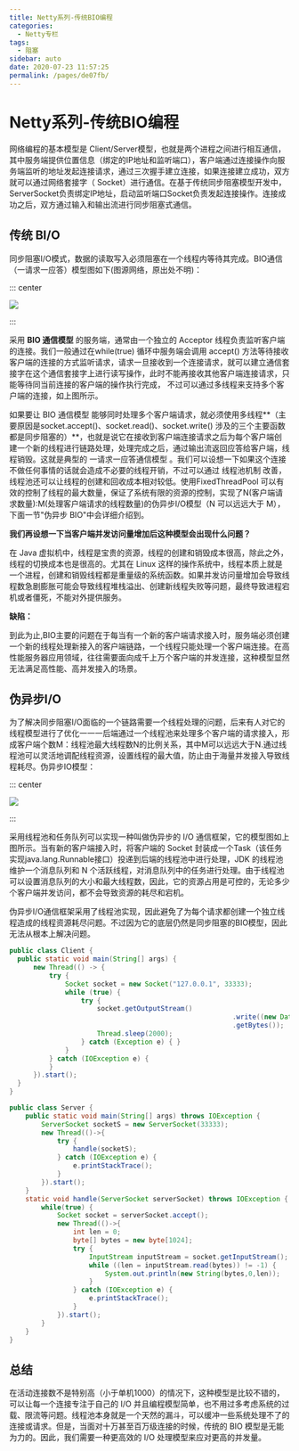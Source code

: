 ```yaml
---
title: Netty系列-传统BIO编程
categories: 
  - Netty专栏
tags: 
  - 阻塞
sidebar: auto
date: 2020-07-23 11:57:25
permalink: /pages/de07fb/
---
```


# Netty系列-传统BIO编程

 网络编程的基本模型是 Client/Server模型，也就是两个进程之间进行相互通信，其中服务端提供位置信息（绑定的IP地址和监听端口），客户端通过连接操作向服务端监听的地址发起连接请求，通过三次握手建立连接，如果连接建立成功，双方就可以通过网络套接字（ Socket）进行通信。在基于传统同步阻塞模型开发中， ServerSocket负责绑定IP地址，启动监听端口Socket负责发起连接操作。连接成功之后，双方通过输入和输出流进行同步阻塞式通信。

<!-- more -->

## 传统 BI/O

同步阻塞I/O模式，数据的读取写入必须阻塞在一个线程内等待其完成。BIO通信（一请求一应答）模型图如下(图源网络，原出处不明)：

::: center

![](https://i.loli.net/2020/07/23/1qrUMwStdyVs9lk.png)

:::

采用 **BIO 通信模型** 的服务端，通常由一个独立的 Acceptor 线程负责监听客户端的连接。我们一般通过在while(true) 循环中服务端会调用 accept() 方法等待接收客户端的连接的方式监听请求，请求一旦接收到一个连接请求，就可以建立通信套接字在这个通信套接字上进行读写操作，此时不能再接收其他客户端连接请求，只能等待同当前连接的客户端的操作执行完成， 不过可以通过多线程来支持多个客户端的连接，如上图所示。

如果要让 BIO 通信模型 能够同时处理多个客户端请求，就必须使用多线程**（主要原因是socket.accept()、socket.read()、socket.write() 涉及的三个主要函数都是同步阻塞的）**，也就是说它在接收到客户端连接请求之后为每个客户端创建一个新的线程进行链路处理，处理完成之后，通过输出流返回应答给客户端，线程销毁。这就是典型的 一请求一应答通信模型 。我们可以设想一下如果这个连接不做任何事情的话就会造成不必要的线程开销，不过可以通过 线程池机制 改善，线程池还可以让线程的创建和回收成本相对较低。使用FixedThreadPool 可以有效的控制了线程的最大数量，保证了系统有限的资源的控制，实现了N(客户端请求数量):M(处理客户端请求的线程数量)的伪异步I/O模型（N 可以远远大于 M），下面一节"伪异步 BIO"中会详细介绍到。

**我们再设想一下当客户端并发访问量增加后这种模型会出现什么问题？**

在 Java 虚拟机中，线程是宝贵的资源，线程的创建和销毁成本很高，除此之外，线程的切换成本也是很高的。尤其在 Linux 这样的操作系统中，线程本质上就是一个进程，创建和销毁线程都是重量级的系统函数。如果并发访问量增加会导致线程数急剧膨胀可能会导致线程堆栈溢出、创建新线程失败等问题，最终导致进程宕机或者僵死，不能对外提供服务。

**缺陷：**

到此为止,BIO主要的问题在于每当有一个新的客户端请求接入时，服务端必须创建一个新的线程处理新接入的客户端链路，一个线程只能处理一个客户端连接。在高性能服务器应用领域，往往需要面向成千上万个客户端的并发连接，这种模型显然无法满足高性能、高并发接入的场景。

## 伪异步I/O

为了解决同步阻塞I/O面临的一个链路需要一个线程处理的问题，后来有人对它的线程模型进行了优化一一一后端通过一个线程池来处理多个客户端的请求接入，形成客户端个数M：线程池最大线程数N的比例关系，其中M可以远远大于N.通过线程池可以灵活地调配线程资源，设置线程的最大值，防止由于海量并发接入导致线程耗尽。伪异步IO模型：

::: center

![](https://i.loli.net/2020/07/23/qs6HNiD79mYT513.png)

::: 

采用线程池和任务队列可以实现一种叫做伪异步的 I/O 通信框架，它的模型图如上图所示。当有新的客户端接入时，将客户端的 Socket 封装成一个Task（该任务实现java.lang.Runnable接口）投递到后端的线程池中进行处理，JDK 的线程池维护一个消息队列和 N 个活跃线程，对消息队列中的任务进行处理。由于线程池可以设置消息队列的大小和最大线程数，因此，它的资源占用是可控的，无论多少个客户端并发访问，都不会导致资源的耗尽和宕机。

伪异步I/O通信框架采用了线程池实现，因此避免了为每个请求都创建一个独立线程造成的线程资源耗尽问题。不过因为它的底层仍然是同步阻塞的BIO模型，因此无法从根本上解决问题。

```java
public class Client {
  public static void main(String[] args) {
      new Thread(() -> {
          try {
              Socket socket = new Socket("127.0.0.1", 33333);
              while (true) {
                  try {
                      socket.getOutputStream()
														.write((new Date() + ": hello world")
														.getBytes());
                      Thread.sleep(2000);
                  } catch (Exception e) { }
              }
          } catch (IOException e) {
          }
      }).start();
  }
}
```

```java
public class Server {
    public static void main(String[] args) throws IOException {
        ServerSocket socketS = new ServerSocket(33333);
        new Thread(()->{
            try {
                handle(socketS);
            } catch (IOException e) {
                e.printStackTrace();
            }
        }).start();
    }
    static void handle(ServerSocket serverSocket) throws IOException {
        while(true) {
            Socket socket = serverSocket.accept();
            new Thread(()->{
                int len = 0;
                byte[] bytes = new byte[1024];
                try {
                    InputStream inputStream = socket.getInputStream();
                    while ((len = inputStream.read(bytes)) != -1) {
                        System.out.println(new String(bytes,0,len));
                    }
                } catch (IOException e) {
                    e.printStackTrace();
                }
            }).start();
        }
    }
}
```



## 总结

在活动连接数不是特别高（小于单机1000）的情况下，这种模型是比较不错的，可以让每一个连接专注于自己的 I/O 并且编程模型简单，也不用过多考虑系统的过载、限流等问题。线程池本身就是一个天然的漏斗，可以缓冲一些系统处理不了的连接或请求。但是，当面对十万甚至百万级连接的时候，传统的 BIO 模型是无能为力的。因此，我们需要一种更高效的 I/O 处理模型来应对更高的并发量。